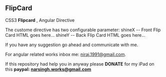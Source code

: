 ## FlipCard
CSS3 **Flipcard** , Angular Directive

The custome directive has two configurable parameter:
shineX --  Front Flip Card HTML goes here...
shineY --  Back Flip Card HTML goes here...

If you have any suggestion go ahead and communicate with me.


For angular related works inbox me: [niraj.1991@gmail.com](mailto:niraj.1991@gmail.com).


If this repository had help you in anyway please  **DONATE** for my iPad on this **paypal: narsingh.works@gmail.com**
